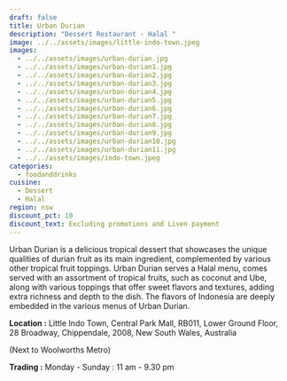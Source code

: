 ```yaml
---
draft: false
title: Urban Durian
description: "Dessert Restaurant - Halal "
image: ../../assets/images/little-indo-town.jpeg
images:
  - ../../assets/images/urban-durian.jpg
  - ../../assets/images/urban-durian1.jpg
  - ../../assets/images/urban-durian2.jpg
  - ../../assets/images/urban-durian3.jpg
  - ../../assets/images/urban-durian4.jpg
  - ../../assets/images/urban-durian5.jpg
  - ../../assets/images/urban-durian6.jpg
  - ../../assets/images/urban-durian7.jpg
  - ../../assets/images/urban-durian8.jpg
  - ../../assets/images/urban-durian9.jpg
  - ../../assets/images/urban-durian10.jpg
  - ../../assets/images/urban-durian11.jpg
  - ../../assets/images/indo-town.jpeg
categories:
  - foodanddrinks
cuisine:
  - Dessert
  - Halal
region: nsw
discount_pct: 10
discount_text: Excluding promotions and Liven payment
---
```

Urban Durian is a delicious tropical dessert that showcases the unique qualities of durian fruit as its main ingredient, complemented by various other tropical fruit toppings. Urban Durian serves a Halal menu, comes served with an assortment of tropical fruits, such as coconut and Ube, along with various toppings that offer sweet flavors and textures, adding extra richness and depth to the dish. The flavors of Indonesia are deeply embedded in the various menus of Urban Durian.

**Location :** Little Indo Town, Central Park Mall, RB011, Lower Ground Floor, 28 Broadway, Chippendale, 2008, New South Wales, Australia

(Next to Woolworths Metro)

**Trading :** Monday - Sunday : 11 am - 9.30 pm
